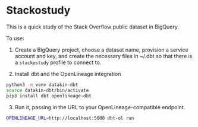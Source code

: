 # Stackostudy

This is a quick study of the Stack Overflow public dataset in BigQuery.

To use:

1. Create a BigQuery project, choose a dataset name, provision a service account and key, and create the necessary files in ~/.dbt so that there is a `stackostudy` profile to connect to.

2. Install dbt and the OpenLineage integration

```bash
python3 -m venv datakin-dbt
source datakin-dbt/bin/activate
pip3 install dbt openlineage-dbt
```

3. Run it, passing in the URL to your OpenLineage-compatible endpoint.

```bash
OPENLINEAGE_URL=http://localhost:5000 dbt-ol run
```
